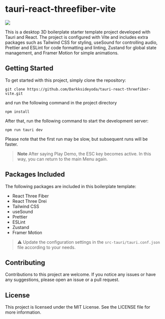 # tauri-react-threefiber-vite

<img src="https://darkksideyoda.github.io/Urlimages/Screenshot%202023-04-23%20at%2003.34.11%202.png" />

This is a desktop 3D boilerplate starter template project developed with Tauri and React. The project is configured with Vite and includes extra packages such as Tailwind CSS for styling, useSound for controlling audio, Prettier and ESLint for code formatting and linting, Zustand for global state management, and Framer Motion for simple animations.

## Getting Started

To get started with this project, simply clone the repository:
```console
git clone https://github.com/Darkksideyoda/tauri-react-threefiber-vite.git
```
and run the following command in the project directory
```console
npm install
```
After that, run the following command to start the development server:

```console
npm run tauri dev
```

Please note that the first run may be slow, but subsequent runs will be faster.

> **Note**
> After saying Play Demo, the ESC key becomes active. In this way, you can return to the main Menu again.

## Packages Included

The following packages are included in this boilerplate template:

- React Three Fiber
- React Three Drei
- Tailwind CSS
- useSound
- Prettier
- ESLint
- Zustand
- Framer Motion

> :warning: Update the configuration settings in the `src-tauri/tauri.conf.json` file according to your needs.

## Contributing

Contributions to this project are welcome. If you notice any issues or have any suggestions, please open an issue or a pull request.

## License

This project is licensed under the MIT License. See the LICENSE file for more information.
